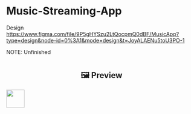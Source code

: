 # Music-Streaming-App

Design https://www.figma.com/file/9P5gHYSzu2LtQocpmQ0dBF/MusicApp?type=design&node-id=0%3A1&mode=design&t=JoyALAENu5toU3PO-1

<p>NOTE: Unfinished</p>
<p>

#  <h2 align="center">🖼 Preview</h2>



<img src="[https://github.com/favicon.ico](https://github.com/POULASTAAdAS/Music-Streaming-App/blob/main/screenShorts/Auth.jpg)" width="48">
